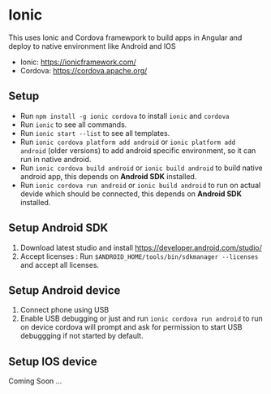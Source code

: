 # Ionic
This uses Ionic and Cordova framewpork to build apps in Angular and deploy 
to native environment like Android and IOS
* Ionic: https://ionicframework.com/
* Cordova: https://cordova.apache.org/

## Setup

* Run `npm install -g ionic cordova` to install `ionic` and `cordova`
* Run `ionic` to see all commands.
* Run `ionic start --list` to see all templates.
* Run `ionic cordova platform add android` or `ionic platform add android` (older versions)  to add android specific environment, so it can run in native android.
* Run `ionic cordova build android` or `ionic build android` to build native android app, this depends on __Android SDK__ installed.
* Run `ionic cordova run android` or `ionic build android` to run on actual devide which should be connected, this depends on __Android SDK__ installed.

## Setup Android SDK

1. Download latest studio and install https://developer.android.com/studio/
2. Accept licenses : Run `$ANDROID_HOME/tools/bin/sdkmanager --licenses` and accept all licenses.

## Setup Android device

1. Connect phone using USB
2. Enable USB debugging or just and run `ionic cordova run android` to run on device cordova will prompt and ask for permission to start USB debuggging if not started by default.

## Setup IOS device
Coming Soon ...